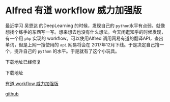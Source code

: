 #  Alfred 有道 workflow 威力加强版

最近学习 吴恩达 的DeepLearning 的时候，发现自己的 `python`水平有点弱。就像想找个练手的东西写一写。想来想去也没有什么想法。今天闲逛知乎的时候发现，有一个用 `php` 实现的 workflow。可以使用Alfred 调用网易有道的翻译API，查出单词，但是上网一搜使用的 `api` 网易将会在 2017年12月下线。于是决定自己撸一个，提升自己的 `python` 的水平。于是就有了这个小玩具。

下载地址已经修复

下载地址

[有道 workflow 威力加强版](https://xilidou.oss-cn-beijing.aliyuncs.com/file/%E6%9C%89%E9%81%93%E5%AD%97%E5%85%B8%E5%A8%81%E5%8A%9B%E5%8A%A0%E5%BC%BA%E7%89%88.alfredworkflow)

[github](https://github.com/diaozxin007/youdao)

